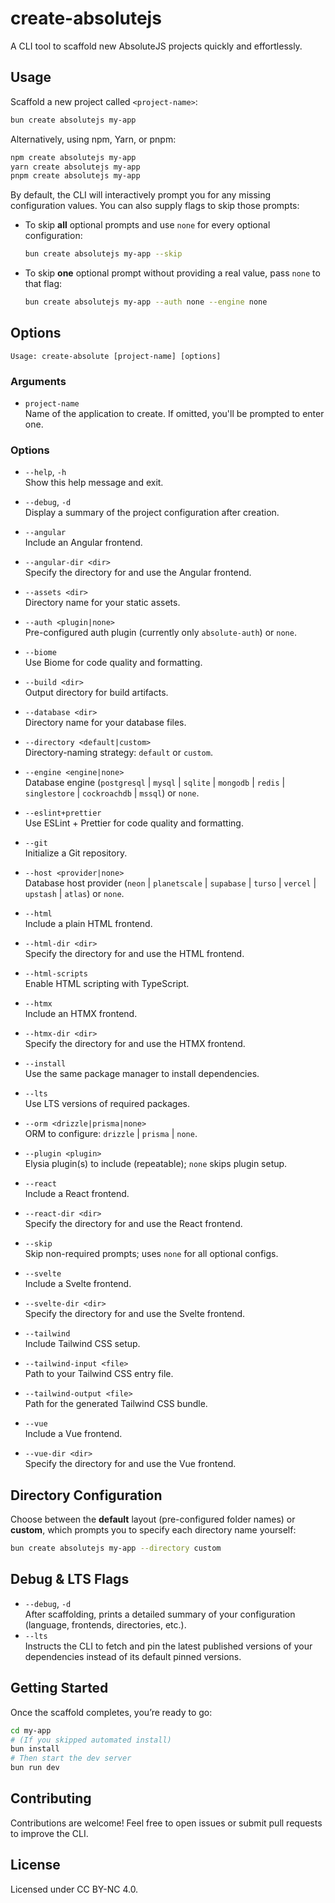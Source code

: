 # create-absolutejs

A CLI tool to scaffold new AbsoluteJS projects quickly and effortlessly.

## Usage

Scaffold a new project called `<project-name>`:

```bash
bun create absolutejs my-app
```

Alternatively, using npm, Yarn, or pnpm:

```bash
npm create absolutejs my-app
yarn create absolutejs my-app
pnpm create absolutejs my-app
```

By default, the CLI will interactively prompt you for any missing configuration values. You can also supply flags to skip those prompts:

- To skip **all** optional prompts and use `none` for every optional configuration:
    ```bash
    bun create absolutejs my-app --skip
    ```
- To skip **one** optional prompt without providing a real value, pass `none` to that flag:
    ```bash
    bun create absolutejs my-app --auth none --engine none
    ```

## Options

```text
Usage: create-absolute [project-name] [options]
```

### Arguments

- `project-name`  
  Name of the application to create. If omitted, you'll be prompted to enter one.

### Options

- `--help`, `-h`  
  Show this help message and exit.

- `--debug`, `-d`  
  Display a summary of the project configuration after creation.

- `--angular`  
  Include an Angular frontend.

- `--angular-dir <dir>`  
  Specify the directory for and use the Angular frontend.

- `--assets <dir>`  
  Directory name for your static assets.

- `--auth <plugin|none>`  
  Pre-configured auth plugin (currently only `absolute-auth`) or `none`.

- `--biome`  
  Use Biome for code quality and formatting.

- `--build <dir>`  
  Output directory for build artifacts.

- `--database <dir>`  
  Directory name for your database files.

- `--directory <default|custom>`  
  Directory-naming strategy: `default` or `custom`.

- `--engine <engine|none>`  
  Database engine (`postgresql` | `mysql` | `sqlite` | `mongodb` | `redis` | `singlestore` | `cockroachdb` | `mssql`) or `none`.

- `--eslint+prettier`  
  Use ESLint + Prettier for code quality and formatting.

- `--git`  
  Initialize a Git repository.

- `--host <provider|none>`  
  Database host provider (`neon` | `planetscale` | `supabase` | `turso` | `vercel` | `upstash` | `atlas`) or `none`.

- `--html`  
  Include a plain HTML frontend.

- `--html-dir <dir>`  
  Specify the directory for and use the HTML frontend.

- `--html-scripts`  
  Enable HTML scripting with TypeScript.

- `--htmx`  
  Include an HTMX frontend.

- `--htmx-dir <dir>`  
  Specify the directory for and use the HTMX frontend.

- `--install`  
  Use the same package manager to install dependencies.

- `--lts`  
  Use LTS versions of required packages.

- `--orm <drizzle|prisma|none>`  
  ORM to configure: `drizzle` | `prisma` | `none`.

- `--plugin <plugin>`  
  Elysia plugin(s) to include (repeatable); `none` skips plugin setup.

- `--react`  
  Include a React frontend.

- `--react-dir <dir>`  
  Specify the directory for and use the React frontend.

- `--skip`  
  Skip non-required prompts; uses `none` for all optional configs.

- `--svelte`  
  Include a Svelte frontend.

- `--svelte-dir <dir>`  
  Specify the directory for and use the Svelte frontend.

- `--tailwind`  
  Include Tailwind CSS setup.

- `--tailwind-input <file>`  
  Path to your Tailwind CSS entry file.

- `--tailwind-output <file>`  
  Path for the generated Tailwind CSS bundle.

- `--vue`  
  Include a Vue frontend.

- `--vue-dir <dir>`  
  Specify the directory for and use the Vue frontend.

## Directory Configuration

Choose between the **default** layout (pre-configured folder names) or **custom**, which prompts you to specify each directory name yourself:

```bash
bun create absolutejs my-app --directory custom
```

## Debug & LTS Flags

- `--debug`, `-d`  
  After scaffolding, prints a detailed summary of your configuration (language, frontends, directories, etc.).
- `--lts`  
  Instructs the CLI to fetch and pin the latest published versions of your dependencies instead of its default pinned versions.

## Getting Started

Once the scaffold completes, you’re ready to go:

```bash
cd my-app
# (If you skipped automated install)
bun install
# Then start the dev server
bun run dev
```

## Contributing

Contributions are welcome! Feel free to open issues or submit pull requests to improve the CLI.

## License

Licensed under CC BY-NC 4.0.
